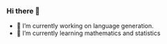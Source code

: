 ### Hi there 👋
- 🔭 I’m currently working on language generation.
- 🌱 I’m currently learning mathematics and statistics

<!--
**seanie12/seanie12** is a ✨ _special_ ✨ repository because its `README.md` (this file) appears on your GitHub profile.

